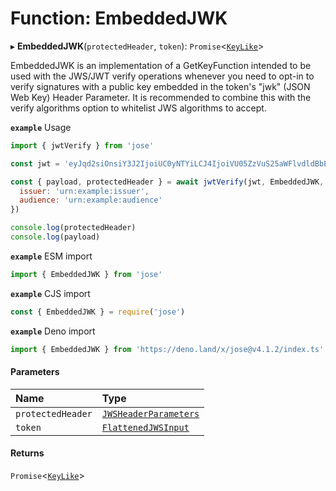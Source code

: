 # Function: EmbeddedJWK

▸ **EmbeddedJWK**(`protectedHeader`, `token`): `Promise`<[`KeyLike`](../types/types.KeyLike.md)\>

EmbeddedJWK is an implementation of a GetKeyFunction intended to be used with the
JWS/JWT verify operations whenever you need to opt-in to verify signatures with
a public key embedded in the token's "jwk" (JSON Web Key) Header Parameter.
It is recommended to combine this with the verify algorithms option to whitelist
JWS algorithms to accept.

**`example`** Usage
```js
import { jwtVerify } from 'jose'

const jwt = 'eyJqd2siOnsiY3J2IjoiUC0yNTYiLCJ4IjoiVU05ZzVuS25aWFlvdldBbE03NmNMejl2VG96UmpfX0NIVV9kT2wtZ09vRSIsInkiOiJkczhhZVF3MWwyY0RDQTdiQ2tPTnZ3REtwWEFidFhqdnFDbGVZSDhXc19VIiwia3R5IjoiRUMifSwiYWxnIjoiRVMyNTYifQ.eyJpc3MiOiJ1cm46ZXhhbXBsZTppc3N1ZXIiLCJhdWQiOiJ1cm46ZXhhbXBsZTphdWRpZW5jZSIsImlhdCI6MTYwNDU4MDc5NH0.60boak3_dErnW47ZPty1C0nrjeVq86EN_eK0GOq6K8w2OA0thKoBxFK4j-NuU9yZ_A9UKGxPT_G87DladBaV9g'

const { payload, protectedHeader } = await jwtVerify(jwt, EmbeddedJWK, {
  issuer: 'urn:example:issuer',
  audience: 'urn:example:audience'
})

console.log(protectedHeader)
console.log(payload)
```

**`example`** ESM import
```js
import { EmbeddedJWK } from 'jose'
```

**`example`** CJS import
```js
const { EmbeddedJWK } = require('jose')
```

**`example`** Deno import
```js
import { EmbeddedJWK } from 'https://deno.land/x/jose@v4.1.2/index.ts'
```

#### Parameters

| Name | Type |
| :------ | :------ |
| `protectedHeader` | [`JWSHeaderParameters`](../interfaces/types.JWSHeaderParameters.md) |
| `token` | [`FlattenedJWSInput`](../interfaces/types.FlattenedJWSInput.md) |

#### Returns

`Promise`<[`KeyLike`](../types/types.KeyLike.md)\>
